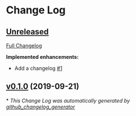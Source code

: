 # Change Log

## [Unreleased](https://github.com/brucellino/ansible-role-molecule-test-agent/tree/HEAD)

[Full Changelog](https://github.com/brucellino/ansible-role-molecule-test-agent/compare/v0.1.0...HEAD)

**Implemented enhancements:**

- Add a changelog
  [\#1](https://github.com/brucellino/ansible-role-molecule-test-agent/issues/1)

## [v0.1.0](https://github.com/brucellino/ansible-role-molecule-test-agent/tree/v0.1.0) (2019-09-21)

\* _This Change Log was automatically generated by
[github_changelog_generator](https://github.com/skywinder/Github-Changelog-Generator)_
